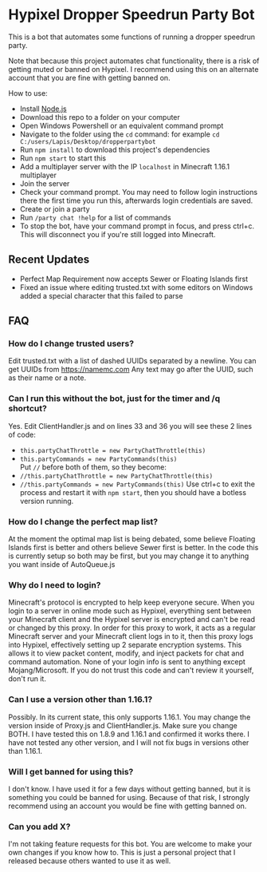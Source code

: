 # Hypixel Dropper Speedrun Party Bot
This is a bot that automates some functions of running a dropper speedrun party.

Note that because this project automates chat functionality, there is a risk of getting muted or banned on Hypixel. I recommend using this on an alternate account that you are fine with getting banned on.

How to use:
- Install [Node.js](https://nodejs.org/en/download/)
- Download this repo to a folder on your computer
- Open Windows Powershell or an equivalent command prompt
- Navigate to the folder using the `cd` command: for example `cd C:/users/Lapis/Desktop/dropperpartybot`
- Run `npm install` to download this project's dependencies
- Run `npm start` to start this
- Add a multiplayer server with the IP `localhost` in Minecraft 1.16.1 multiplayer
- Join the server
- Check your command prompt. You may need to follow login instructions there the first time you run this, afterwards login credentials are saved.
- Create or join a party
- Run `/party chat !help` for a list of commands
- To stop the bot, have your command prompt in focus, and press ctrl+c. This will disconnect you if you're still logged into Minecraft.

## Recent Updates
- Perfect Map Requirement now accepts Sewer or Floating Islands first
- Fixed an issue where editing trusted.txt with some editors on Windows added a special character that this failed to parse

## FAQ
### How do I change trusted users?
Edit trusted.txt with a list of dashed UUIDs separated by a newline. You can get UUIDs from https://namemc.com Any text may go after the UUID, such as their name or a note.

### Can I run this without the bot, just for the timer and /q shortcut?
Yes. Edit ClientHandler.js and on lines 33 and 36 you will see these 2 lines of code:
- `this.partyChatThrottle = new PartyChatThrottle(this)`
- `this.partyCommands = new PartyCommands(this)`\
Put `//` before both of them, so they become:
- `//this.partyChatThrottle = new PartyChatThrottle(this)`
- `//this.partyCommands = new PartyCommands(this)`
Use ctrl+c to exit the process and restart it with `npm start`, then you should have a botless version running.

### How do I change the perfect map list?
At the moment the optimal map list is being debated, some believe Floating Islands first is better and others believe Sewer first is better. In the code this is currently setup so both may be first, but you may change it to anything you want inside of AutoQueue.js

### Why do I need to login?
Minecraft's protocol is encrypted to help keep everyone secure. When you login to a server in online mode such as Hypixel, everything sent between your Minecraft client and the Hypixel server is encrypted and can't be read or changed by this proxy.
In order for this proxy to work, it acts as a regular Minecraft server and your Minecraft client logs in to it, then this proxy logs into Hypixel, effectively setting up 2 separate encryption systems.
This allows it to view packet content, modify, and inject packets for chat and command automation.
None of your login info is sent to anything except Mojang/Microsoft. If you do not trust this code and can't review it yourself, don't run it.

### Can I use a version other than 1.16.1?
Possibly. In its current state, this only supports 1.16.1. You may change the version inside of Proxy.js and ClientHandler.js. Make sure you change BOTH.
I have tested this on 1.8.9 and 1.16.1 and confirmed it works there. I have not tested any other version, and I will not fix bugs in versions other than 1.16.1.

### Will I get banned for using this?
I don't know. I have used it for a few days without getting banned, but it is something you could be banned for using. Because of that risk, I strongly recommend using an account you would be fine with getting banned on.

### Can you add X?
I'm not taking feature requests for this bot. You are welcome to make your own changes if you know how to. This is just a personal project that I released because others wanted to use it as well.
